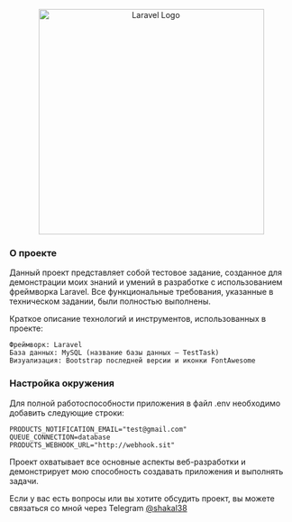 <p align="center"><a href="https://laravel.com" target="_blank"><img src="https://raw.githubusercontent.com/laravel/art/master/logo-lockup/5%20SVG/2%20CMYK/1%20Full%20Color/laravel-logolockup-cmyk-red.svg" width="400" alt="Laravel Logo" /></a></p>

<p align="center">
<a href="https://github.com/%D0%B2%D0%B0%D1%88_%D0%BD%D0%B8%D0%BA/repo_name/actions%22&gt;&lt;img src="https://github.com/%D0%B2%D0%B0%D1%88_%D0%BD%D0%B8%D0%BA/repo_name/workflows/tests/badge.svg" alt="Build Status" /></a>
<a href="https://packagist.org/packages/laravel/framework%22&gt;&lt;img src="https://img.shields.io/packagist/dt/laravel/framework" alt="Total Downloads" /></a>
<a href="https://packagist.org/packages/laravel/framework%22&gt;&lt;img src="https://img.shields.io/packagist/v/laravel/framework" alt="Latest Stable Version" /></a>
<a href="https://packagist.org/packages/laravel/framework%22&gt;&lt;img src="https://img.shields.io/packagist/l/laravel/framework" alt="License" /></a>
</p>

<h3>О проекте</h5>

Данный проект представляет собой тестовое задание, созданное для демонстрации моих знаний и умений в разработке с использованием фреймворка Laravel. Все функциональные требования, указанные в техническом задании, были полностью выполнены.

Краткое описание технологий и инструментов, использованных в проекте:

    Фреймворк: Laravel
    База данных: MySQL (название базы данных — TestTask)
    Визуализация: Bootstrap последней версии и иконки FontAwesome   

<h3>Настройка окружения</h5>

Для полной работоспособности приложения в файл .env необходимо добавить следующие строки:

    PRODUCTS_NOTIFICATION_EMAIL="test@gmail.com"
    QUEUE_CONNECTION=database
    PRODUCTS_WEBHOOK_URL="http://webhook.sit"

Проект охватывает все основные аспекты веб-разработки и демонстрирует мою способность создавать приложения и выполнять задачи.

Если у вас есть вопросы или вы хотите обсудить проект, вы можете связаться со мной через Telegram <a href="https://t.me/shakal38">@shakal38</a>
